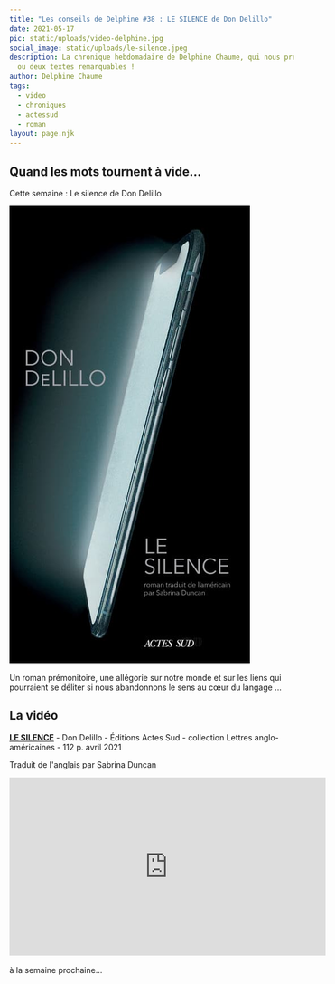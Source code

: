 ```yaml
---
title: "Les conseils de Delphine #38 : LE SILENCE de Don Delillo"
date: 2021-05-17
pic: static/uploads/video-delphine.jpg
social_image: static/uploads/le-silence.jpeg
description: La chronique hebdomadaire de Delphine Chaume, qui nous présente un
  ou deux textes remarquables !
author: Delphine Chaume
tags:
  - video
  - chroniques
  - actessud
  - roman
layout: page.njk
---
```

## Quand les mots tournent à vide...

Cette semaine : Le silence de Don Delillo

![Fond noir profond, traversé en diagonale par un ordinateur portable fermé aux reflets argent/vert. Nom de l'auteur sur le capot de l'ordinateur, titre, nom de la traductrice et de la maison d'édition en blanc imprimés sur le coté noir ](static/uploads/le-silence.jpeg "Le silence")

Un roman prémonitoire, une allégorie sur notre monde et sur les liens qui pourraient se déliter si nous abandonnons le sens au cœur du langage ... 

## La vidéo

**[LE SILENCE](https://www.actes-sud.fr/catalogue/le-silence)** - Don Delillo - Éditions Actes Sud - collection Lettres anglo-américaines - 112 p. avril 2021

Traduit de l'anglais par Sabrina Duncan

<iframe width="560" height="315" src="https://www.youtube-nocookie.com/embed/xUtixryXa-I" title="YouTube video player" frameborder="0" allow="accelerometer; autoplay; clipboard-write; encrypted-media; gyroscope; picture-in-picture" allowfullscreen></iframe>

à la semaine prochaine...